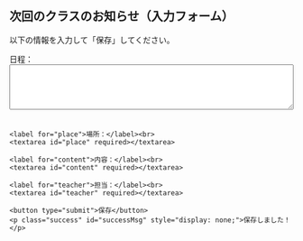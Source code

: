 <!DOCTYPE html>
<html lang="ja">
<head>
  <meta charset="UTF-8">
  <title>次回のクラスお知らせ（担当者用）</title>
  <style>
    body {
      font-family: sans-serif;
      padding: 20px;
    }

    label {
      font-weight: bold;
    }

    textarea {
      width: 100%;
      height: 80px;
      margin-bottom: 20px;
    }

    button {
      padding: 10px 20px;
      font-size: 16px;
      background-color: #4CAF50;
      color: white;
      border: none;
      border-radius: 6px;
      cursor: pointer;
    }

    .success {
      color: green;
      margin-top: 10px;
    }
  </style>
</head>
<body>

  <h2>次回のクラスのお知らせ（入力フォーム）</h2>
  <p>以下の情報を入力して「保存」してください。</p>

  <form id="classForm">
    <label for="date">日程：</label><br>
    <textarea id="date" required></textarea>

    <label for="place">場所：</label><br>
    <textarea id="place" required></textarea>

    <label for="content">内容：</label><br>
    <textarea id="content" required></textarea>

    <label for="teacher">担当：</label><br>
    <textarea id="teacher" required></textarea>

    <button type="submit">保存</button>
    <p class="success" id="successMsg" style="display: none;">保存しました！</p>
  </form>

  <script>
    const form = document.getElementById('classForm');
    const successMsg = document.getElementById('successMsg');

    form.addEventListener('submit', function (e) {
      e.preventDefault();

      const data = {
        date: document.getElementById('date').value.trim(),
        place: document.getElementById('place').value.trim(),
        content: document.getElementById('content').value.trim(),
        teacher: document.getElementById('teacher').value.trim(),
        notified: false // 通知をONにする
      };

      localStorage.setItem('nextClassInfo', JSON.stringify(data));
      successMsg.style.display = 'block';
    });
  </script>

</body>
</html>
